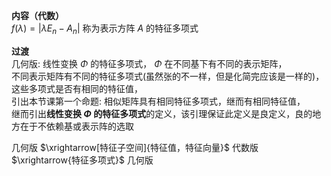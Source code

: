 **内容（代数）**  
$f(\lambda)=|\lambda E_n-A_n|$ 称为表示方阵 $A$ 的特征多项式  
  
**过渡**  
几何版: 线性变换 $\Phi$ 的特征多项式， $\Phi$ 在不同基下有不同的表示矩阵，  
不同表示矩阵有不同的特征多项式(虽然张的不一样，但是化简完应该是一样的)，这些多项式是否有相同的特征值，  
引出本节课第一个命题: 相似矩阵具有相同特征多项式，继而有相同特征值，  
继而引出**线性变换 $\Phi$ 的特征多项式**的定义，该引理保证此定义是良定义，良的地方在于不依赖基或表示阵的选取  
  
几何版 $\xrightarrow[特征子空间]{特征值，特征向量}$ 代数版 $\xrightarrow{特征多项式}$ 几何版  
